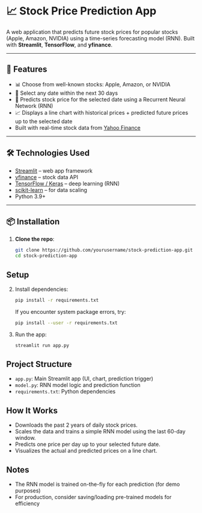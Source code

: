 # 📈 Stock Price Prediction App

A web application that predicts future stock prices for popular stocks (Apple, Amazon, NVIDIA) using a time-series forecasting model (RNN). Built with **Streamlit**, **TensorFlow**, and **yfinance**.

---

## 🚀 Features

- 📊 Choose from well-known stocks: Apple, Amazon, or NVIDIA
- 📅 Select any date within the next 30 days
- 🤖 Predicts stock price for the selected date using a Recurrent Neural Network (RNN)
- 📈 Displays a line chart with historical prices + predicted future prices up to the selected date
- Built with real-time stock data from [Yahoo Finance](https://finance.yahoo.com/)

---

## 🛠️ Technologies Used

- [Streamlit](https://streamlit.io/) – web app framework
- [yfinance](https://github.com/ranaroussi/yfinance) – stock data API
- [TensorFlow / Keras](https://www.tensorflow.org/) – deep learning (RNN)
- [scikit-learn](https://scikit-learn.org/) – for data scaling
- Python 3.9+

---

## 📦 Installation

1. **Clone the repo**:
   ```bash
   git clone https://github.com/yourusername/stock-prediction-app.git
   cd stock-prediction-app
   ```

## Setup
2. Install dependencies:
   ```bash
   pip install -r requirements.txt
   ```
   If you encounter system package errors, try:
   ```bash
   pip install --user -r requirements.txt
   ```
3. Run the app:
   ```bash
   streamlit run app.py
   ```

## Project Structure
- `app.py`: Main Streamlit app (UI, chart, prediction trigger)
- `model.py`: RNN model logic and prediction function
- `requirements.txt`: Python dependencies

## How It Works
- Downloads the past 2 years of daily stock prices.
- Scales the data and trains a simple RNN model using the last 60-day window.
- Predicts one price per day up to your selected future date.
- Visualizes the actual and predicted prices on a line chart.

## Notes
- The RNN model is trained on-the-fly for each prediction (for demo purposes)
- For production, consider saving/loading pre-trained models for efficiency